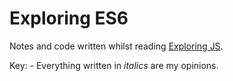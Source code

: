 # Exploring ES6

Notes and code written whilst reading [Exploring JS](http://exploringjs.com).

Key:
    - Everything written in _italics_ are my opinions.
